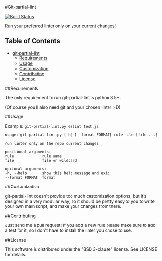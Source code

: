#Git-partial-lint

[![Build Status](https://travis-ci.org/hugoArregui/git-partial-lint.png)](https://travis-ci.org/hugoArregui/git-partial-lint)

Run your preferred linter only on your current changes!

## Table of Contents

- [git-partial-lint](#)
  - [Requirements](#requirements)
  - [Usage](#usage)
  - [Customization](#customization)
  - [Contributing](#contributing)
  - [License](#license)

<a name="requirements"></a>
##Requirements

The only requirement to run git-partial-lint is python 3.5+.

(Of course you'll also need git and your chosen linter :-D)

<a name="usage"></a>
##Usage

Example: `git-partial-lint.py eslint test.js`

```
usage: git-partial-lint.py [-h] [--format FORMAT] rule file [file ...]

run linter only on the repo current changes

positional arguments:
rule             rule name
file             file or wildcard

optional arguments:
-h, --help       show this help message and exit
--format FORMAT  format
```
<a name="customization"></a>
##Customization

git-partial-lint doesn't provide too much customization options, but it's
designed in a very modular way, so it should be pretty easy to you to write
your own main script, and make your changes from there.

<a name="contributing"></a>
##Contributing

Just send me a pull request! If you add a new rule please make sure to add
a test for it, so I don't have to install the linter you chose to use.

<a name="license"></a>
##License

This software is distributed under the "BSD 3-clause" license. See LICENSE for details.

